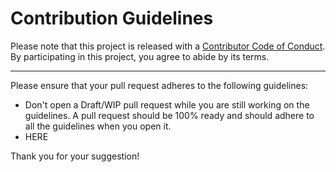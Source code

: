 # Contribution Guidelines

Please note that this project is released with a [Contributor Code of Conduct](code-of-conduct.md). By participating in this project, you agree to abide by its terms.

---

Please ensure that your pull request adheres to the following guidelines:

- Don't open a Draft/WIP pull request while you are still working on the guidelines. A pull request should be 100% ready and should adhere to all the guidelines when you open it.
- HERE

Thank you for your suggestion!

